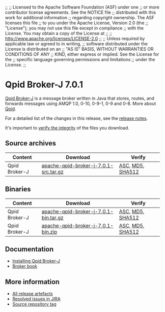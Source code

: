 ;;
;; Licensed to the Apache Software Foundation (ASF) under one
;; or more contributor license agreements.  See the NOTICE file
;; distributed with this work for additional information
;; regarding copyright ownership.  The ASF licenses this file
;; to you under the Apache License, Version 2.0 (the
;; "License"); you may not use this file except in compliance
;; with the License.  You may obtain a copy of the License at
;; 
;;   http://www.apache.org/licenses/LICENSE-2.0
;; 
;; Unless required by applicable law or agreed to in writing,
;; software distributed under the License is distributed on an
;; "AS IS" BASIS, WITHOUT WARRANTIES OR CONDITIONS OF ANY
;; KIND, either express or implied.  See the License for the
;; specific language governing permissions and limitations
;; under the License.
;;

# Qpid Broker-J 7.0.1

[Qpid Broker-J]({{site_url}}/components/broker-j/index.html) is a message broker written in Java that stores, routes,
and forwards messages using AMQP 1.0, 0-10, 0-9-1, 0-9 and 0-8.  More about
[Qpid]({{site_url}}/index.html).

For a detailed list of the changes in this release, see the [release
notes](release-notes.html).

It's important to [verify the
integrity]({{site_url}}/download.html#verify-what-you-download) of the
files you download.

## Source archives

| Content | Download | Verify |
|---------|----------|--------|
| Qpid Broker-J | [apache-qpid-broker-j-7.0.1-src.tar.gz](http://archive.apache.org/dist/qpid/broker-j/7.0.1/apache-qpid-broker-j-7.0.1-src.tar.gz) | [ASC](https://archive.apache.org/dist/qpid/broker-j/7.0.1/apache-qpid-broker-j-7.0.1-src.tar.gz.asc), [MD5](https://archive.apache.org/dist/qpid/broker-j/7.0.1/apache-qpid-broker-j-7.0.1-src.tar.gz.md5), [SHA512](https://archive.apache.org/dist/qpid/broker-j/7.0.1/apache-qpid-broker-j-7.0.1-src.tar.gz.sha512) |

## Binaries

| Content | Download | Verify |
|---------|----------|--------|
| Qpid Broker-J | [apache-qpid-broker-j-7.0.1-bin.tar.gz](http://archive.apache.org/dist/qpid/broker-j/7.0.1/binaries/apache-qpid-broker-j-7.0.1-bin.tar.gz) | [ASC](https://archive.apache.org/dist/qpid/broker-j/7.0.1/binaries/apache-qpid-broker-j-7.0.1-bin.tar.gz.asc), [MD5](https://archive.apache.org/dist/qpid/broker-j/7.0.1/binaries/apache-qpid-broker-j-7.0.1-bin.tar.gz.md5), [SHA512](https://archive.apache.org/dist/qpid/broker-j/7.0.1/binaries/apache-qpid-broker-j-7.0.1-bin.tar.gz.sha512) |
| Qpid Broker-J | [apache-qpid-broker-j-7.0.1-bin.zip](http://archive.apache.org/dist/qpid/broker-j/7.0.1/binaries/apache-qpid-broker-j-7.0.1-bin.zip) | [ASC](https://archive.apache.org/dist/qpid/broker-j/7.0.1/binaries/apache-qpid-broker-j-7.0.1-bin.zip.asc), [MD5](https://archive.apache.org/dist/qpid/broker-j/7.0.1/binaries/apache-qpid-broker-j-7.0.1-bin.zip.md5), [SHA512](https://archive.apache.org/dist/qpid/broker-j/7.0.1/binaries/apache-qpid-broker-j-7.0.1-bin.zip.sha512) |

## Documentation


<div class="two-column" markdown="1">

 - [Installing Qpid Broker-J](book/Java-Broker-Installation.html)
 - [Broker book](book/index.html)

</div>


## More information

 - [All release artefacts](http://archive.apache.org/dist/qpid/broker-j/7.0.1)
 - [Resolved issues in JIRA](https://issues.apache.org/jira/issues/?jql=project+%3D+QPID+AND+fixVersion+%3D+%27qpid-java-broker-7.0.1%27+AND+resolution+%3D+%27fixed%27+ORDER+BY+priority+DESC)
 - [Source repository tag](https://git-wip-us.apache.org/repos/asf/qpid-broker-j.git/tree/refs/tags/7.0.1)

<script type="text/javascript">
  _deferredFunctions.push(function() {
      if ("7.0.1" === "{{current_broker_j_release}}") {
          _modifyCurrentReleaseLinks();
      }
  });
</script>